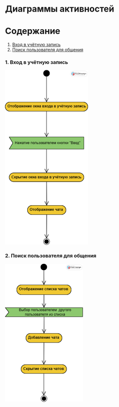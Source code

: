 # Диаграммы активностей

# Содержание
1. [Вход в учётную запись](#1)
2. [Поиск пользователя для общения](#2)

### 1. Вход в учётную запись<a name="1"></a>

![Вход в учётную запись](https://github.com/SatsutaKirill/MilChat/blob/main/diagrams/images/First.png)

### 2. Поиск пользователя для общения<a name="2"></a>

![Поиск пользователя для общения](https://github.com/SatsutaKirill/MilChat/blob/main/diagrams/images/add%20chat.png)
